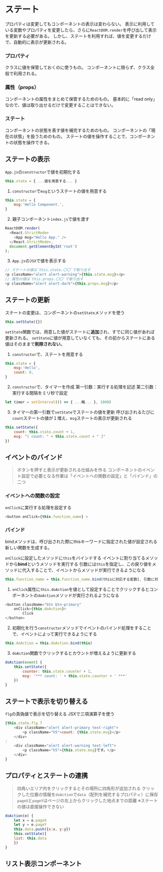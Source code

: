 # ステート
 プロパティは変更してもコンポーネントの表示は変わらない。
 表示に利用している変数やプロパティを変更したら、さらに`ReactDOM.render`を呼び出して表示を更新する必要がある。
 しかし、ステートを利用すれば、値を変更するだけで、自動的に表示が更新される。

### プロパティ
クラスに値を保管しておくのに使うもの。
コンポーネントに限らず、クラス全般で利用される。

### 属性（props）
コンポーネントの属性をまとめて保管するためのもの。
基本的に「read only」なので、値は取り出せるだけで変更することはできない。

### ステート
コンポーネントの状態を表す値を補完するためのもの。
コンポーネントの「現在の状態」を扱うためのもの。
ステートの値を操作することで、コンポーネントの状態を操作できる。

## ステートの表示
`App.js`の`constructor`で値を初期化する
```js
this.state = { ...値を用意する... }
```
1. `constructor`で`msg`というステートの値を用意する
```js
this.state = {
    msg:'Hello Component.',
}
```
2. 親子コンポーネント`index.js`で値を渡す
```js
ReactDOM.render(
  <React.StrictMode>
    <App msg="Hello App." />
  </React.StrictMode>,
  document.getElementById('root')
);
```
3. `App.js`の`JSX`で値を表示する
```js
// ステートの値は`this.state.〇〇`で取り出す
<p className="alert alert-warning">{this.state.msg}</p>
// 属性の値は`this.props.〇〇`で取り出す
<p className="alert alert-dark">{this.props.msg}</p>
```
## ステートの更新
ステートの変更は、コンポーネントの`setState`メソッドを使う
```js
this.setState({})
```
`setState`関数では、用意した値がステートに**追加**され、すでに同じ値があれば更新される。
`setState`に値が用意していなくても、その前からステートにある値はそのままで**削除されない**。
1. `constructor`で、ステートを用意する
```js
this.state = {
    msg:'Hello',
    count: 0,
}
```
2. `constructor`で、タイマーを作成
第一引数：実行する処理を記述
第二引数：実行する間隔をミリ秒で設定
```js
let timer = setInterval(() => { ...略... }, 1000)
```
3. タイマーの第一引数で`setState`でステートの値を更新
呼び出されるたびに`count`ステートの値が１増え、`msg`ステートの表示が更新される
```js
this.setState({
    count: this.state.count + 1,
    msg: "[ count: " + this.state.count + " ]"
})
```
## イベントのバインド
> ボタンを押すと表示が更新される仕組みを作る
コンポーネントのイベント設定で必要となる作業は「イベントへの関数の設定」と「バインド」の二つ
### イベントへの関数の設定
`onClick`に実行する処理を設定する
```js
<button onClick={this.function_name} >
```
### バインド
bindメソッドは、呼び出された際にthisキーワードに指定された値が設定される新しい関数を生成する。

`onClick`に設定したメソッドに`this`をバインドする
イベントに割り当てるメソッドから**bind**というメソッドを実行する
引数には`this`を指定し、この戻り値をメソッドに代入することで、イベントからメソッドが実行できるようになる
```js
this.function_name = this.function_name.bind(thisに対応する変数[, 引数に対応する値...]);
```
1. `onClick`属性に`this.doAction`を値として設定することでクリックするとコンポーネントの`doAction`メソッドが実行されるようになる
```js
<button className="btn btn-primary"
    onClick={this.doAction}>
        Click
</button>
```
2. 初期化を行う`constructor`メソッドでイベントのバインド処理をすることで、イベントによって実行できるようにする
```js
this.doAction = this.doAction.bind(this)
```
3. `doAction`関数でクリックするとカウントが増えるように更新する
```js
doAction(event) {
    this.setState({
        counter: this.state.counter + 1,
        msg: '*** count: ' + this.state.counter + ' ***'
    })
}
```
## ステートで表示を切り替える
`flg`の真偽値で表示を切り替える
JSXで三項演算子を使う
```js
{this.state.flg ?
    <div className="alert alert-primary text-right">
        <p className="h5">count: {this.state.msg}</p>
    </div>
:
    <div className="alert alert-warning text-left">
        <p className="h5">{this.state.msg}です。</p>
    </div>
}
```
## プロパティとステートの連携
> 四角いエリア内をクリックするとその場所に四角形が追加される
クリックした位置の情報を`doAction`で`data`（配列を補完するプロパティ）に保存
`pageX`と`pageY`はページの左上からクリックした地点までの距離
※ステートの値は直接操作できない
```js
doAction(e) {
    let x = e.pageX
    let y = e.pageY
    this.data.push({x:x, y:y})
    this.setState({
    list: this.data
    })
}
```
## リスト表示コンポーネント